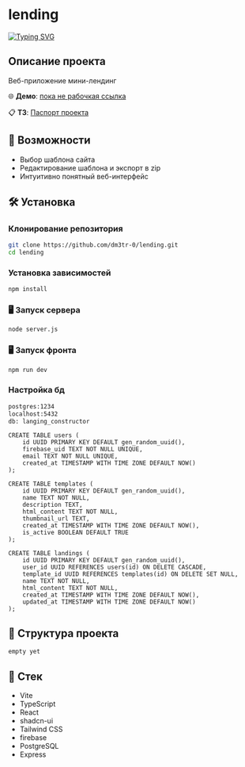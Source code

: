 # lending
[![Typing SVG](https://readme-typing-svg.demolab.com?font=Fira+Code&pause=1000&color=22F739&width=435&lines=In+progress...;%D0%B4%D0%BE%D0%B4%D0%B5%D0%BB%D1%8B%D0%B2%D0%B0%D1%8E+%D1%80%D0%B5%D0%B4%D0%B0%D0%BA%D1%82%D0%BE%D1%80)](https://git.io/typing-svg)

## Описание проекта
Веб-приложение мини-лендинг

🌐 **Демо**: [пока не рабочкая ссылка]()

📋 **ТЗ**: [Паспорт проекта](https://github.com/user-attachments/files/19212442/-25391.pdf)

## 🚀 Возможности
- Выбор шаблона сайта
- Редактирование шаблона и экспорт в zip
- Интуитивно понятный веб-интерфейс

## 🛠 Установка

### Клонирование репозитория
```bash
git clone https://github.com/dm3tr-0/lending.git
cd lending
```

### Установка зависимостей
```bash
npm install
```

### 🖥 Запуск сервера
```bash
node server.js
```

### 🖥 Запуск фронта
```bash
npm run dev
```

### Настройка бд
```bash
postgres:1234
localhost:5432
db: langing_constructor
```

```
CREATE TABLE users (
    id UUID PRIMARY KEY DEFAULT gen_random_uuid(),
    firebase_uid TEXT NOT NULL UNIQUE,
    email TEXT NOT NULL UNIQUE,
    created_at TIMESTAMP WITH TIME ZONE DEFAULT NOW()
);

CREATE TABLE templates (
    id UUID PRIMARY KEY DEFAULT gen_random_uuid(),
    name TEXT NOT NULL,
    description TEXT,
    html_content TEXT NOT NULL,
    thumbnail_url TEXT,
    created_at TIMESTAMP WITH TIME ZONE DEFAULT NOW(),
    is_active BOOLEAN DEFAULT TRUE
);

CREATE TABLE landings (
    id UUID PRIMARY KEY DEFAULT gen_random_uuid(),
    user_id UUID REFERENCES users(id) ON DELETE CASCADE,
    template_id UUID REFERENCES templates(id) ON DELETE SET NULL,
    name TEXT NOT NULL,
    html_content TEXT NOT NULL,
    created_at TIMESTAMP WITH TIME ZONE DEFAULT NOW(),
    updated_at TIMESTAMP WITH TIME ZONE DEFAULT NOW()
);
```

## 📂 Структура проекта
```bash
empty yet
```

## 🔑 Стек

- Vite
- TypeScript
- React
- shadcn-ui
- Tailwind CSS
- firebase
- PostgreSQL
- Express
